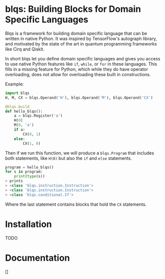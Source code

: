 # blqs: Building Blocks for Domain Specific Languages

Blqs is a framework for building domain specific language that can be written in native Python.
It was inspired by TensorFlow's autograph library, and motivated by the state of the art
in quantum programming frameworks like Cirq and Qiskit.

In short blqs let you define domain specific languages and gives you access to use native Python features like `if`, `while`, or `for` in these languages. This fills in a missing feature for Python, which while they do have operator overloading, does not allow for overloading these built in constructions.

Example:
```python
import blqs
H, M, CX = blqs.Operand('H'), blqs.Operand('M'), blqs.Operand('CX')

@blqs.build
def hello_blqs():
    a = blqs.Register('a')
    H(0)
    M(0, 'a')
    if a:
        CX(0, 1)
    else:
        CX(1, 0)
```
Then if we run this function, we will produce a `blqs.Program` that includes both statements, like `H(0)` but also the `if` and `else` statements.
```python
program = hello_blqs()
for s in program:
    print(type(s))
> prints
> <class 'blqs.instruction.Instruction'>
> <class 'blqs.instruction.Instruction'>
> <class 'blqs.conditional.If'>
```
Where the last statement contains blocks that hold the `CX` statements.

# Installation

TODO

# Documentation

[]